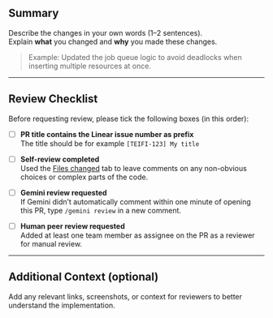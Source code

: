 ## Summary
Describe the changes in your own words (1–2 sentences).  
Explain **what** you changed and **why** you made these changes.

> Example: Updated the job queue logic to avoid deadlocks when inserting multiple resources at once.

---
## Review Checklist

Before requesting review, please tick the following boxes (in this order):
- [ ] **PR title contains the Linear issue number as prefix**  
  The title should be for example `[TEIFI-123] My title`

- [ ] **Self-review completed**  
  Used the [Files changed](./files) tab to leave comments on any non-obvious choices or complex parts of the code.

- [ ] **Gemini review requested**  
  If Gemini didn’t automatically comment within one minute of opening this PR, type `/gemini review` in a new comment.

- [ ] **Human peer review requested**  
  Added at least one team member as assignee on the PR as a reviewer for manual review.

---

## Additional Context (optional)

Add any relevant links, screenshots, or context for reviewers to better understand the implementation.
